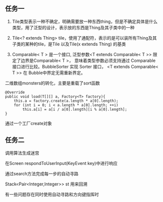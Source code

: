## 任务一

1. Tile类型表示一种不确定，明确需要放一种东西thing，但是不确定具体是什么类型，用了泛型的设计，表示放的东西是Thing及其子类中的一种

2. Tile<? extends Thing> tile，使用了通配符，表示的是可以装所有Thing及其子类的某种的tile，是Tile<Thing> 以及Tile<xx>(x extends Thing) 的基类

3. Comparable< T > 是一个接口, 泛型参数<T extends Comparable< T >> 限定了边界是Comparable< T >， 意味着类型参数必须支持通过 Comparable 接口进行比较。BubbleSorter 实现 Sorter 接口， <T extends Comparable< T >> 在 Bubble中界定无需重新界定。

二维数组monsters的转化，主要是重载了sort函数

    @Override
    public void load(T[][] a, Factory<T> factory){
        this.a = factory.create(a.length * a[0].length);
        for (int i = 0; i < a.length * a[0].length; ++i)
            this.a[i] = a[i / a[0].length][i % a[0].length];
    }

通过一个工厂create对象

## 任务二

调用算法生成迷宫

在Screen respondToUserInput(KeyEvent key)中进行响应

通过search方法完成每一步的自动寻路

Stack<Pair<Integer,Integer>> st 用来回溯

有一些问题存在同时使用自动寻路和方向键指挥时



